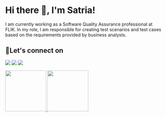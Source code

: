 # Hi there 👋, I'm Satria!
I am currently working as a Software Quality Assurance professional at FLIK. In my role, I am responsible for creating test scenarios and test cases based on the requirements provided by business analysts.

## 🔗Let's connect on
<p>
  <a href="https://www.linkedin.com/in/satriaaryawan" target="blank"><img src="https://img.shields.io/badge/-linkedin-181717?style=for-the-badge&logo=linkedin" /></a>
  <a href="https://www.hackerrank.com/profile/satriaaryawan_d1" target="blank"><img src="https://img.shields.io/badge/-hackerrank-181717?style=for-the-badge&logo=hackerrank" /></a>
  <a href="https://leetcode.com/u/user5345Im/" target="blank"><img src="https://img.shields.io/badge/-leetcode-181717?style=for-the-badge&logo=leetcode" /></a>
</p>

<p align="left">
<a href="https://github.com/satriaaryawan">
  <img height="130em" src="https://github-readme-stats-eight-theta.vercel.app/api?username=satriaaryawan&show_icons=true&theme=algolia&include_all_commits=true&count_private=true"/>
  <img height="130em" src="https://github-readme-stats-eight-theta.vercel.app/api/top-langs/?username=satriaaryawan&layout=compact&langs_count=8&theme=algolia"/>
</a>
</p>
